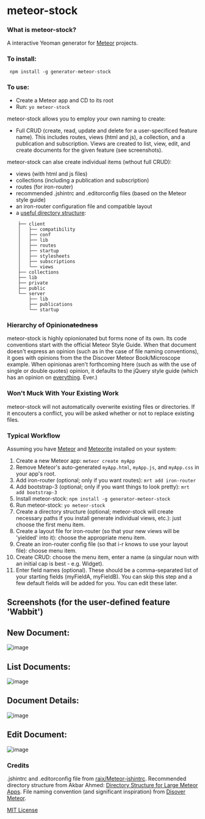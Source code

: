 # meteor-stock

<!-- *Civilisation advances by extending the number of important operations which we can perform without thinking about them.* -Alfred North Whitehead -->

### What is meteor-stock?

A interactive Yeoman generator for [Meteor](http://www.meteor.com) projects.

### To install:

     npm install -g generator-meteor-stock

### To use:

* Create a Meteor app and CD to its root
* Run: `yo meteor-stock`

meteor-stock allows you to employ your own naming to create:

* Full CRUD (create, read, update and delete for a user-specificed feature name).  This includes routes, views (html and js), a collection, and a publication and subscription.  Views are created to list, view, edit, and create documents for the given feature (see screenshots).

meteor-stock can alse create individual items (wthout full CRUD):

* views (with html and js files)
* collections (including a publication and subscription)
* routes (for iron-router)
* recommended .jshintrc and .editorconfig files (based on the Meteor style guide)
* an iron-router configuration file and compatible layout
* a [useful directory structure](http://http://www.slideshare.net/AkbarAhmed3/directory-structure-for-large-meteor-apps):



```
    ├── client
    │   ├── compatibility
    │   ├── conf
    │   ├── lib
    │   ├── routes
    │   ├── startup
    │   ├── stylesheets
    │   ├── subscriptions
    │   └── views
    ├── collections
    ├── lib
    ├── private
    ├── public
    └── server
        ├── lib
        ├── publications
        └── startup
```

### Hierarchy of Opinion~~atedness~~

meteor-stock is highly opionionated but forms none of its own.  Its code conventions start with the official Meteor Style Guide.  When that document doesn't express an opinion (such as in the case of file naming conventions), it goes with opinions from the the Discover Meteor Book/Microscope example.  When opinionas aren't forthcoming htere (such as with the use of single or double quotes) opinion, it defaults to the jQuery style guide (which has an opinion on [everything](http://contribute.jquery.org/style-guide/js/#quotes).  Ever.)

###   Won't Muck With Your Existing Work

meteor-stock will not automatically overwrite existing files or directories.  If it encouters a conflict, you will be asked whether or not to replace existing files.

### Typical Workflow

Assuming you have [Meteor](http://www.meteor.com) and [Meteorite](https://github.com/oortcloud/meteorite) installed on your system:

1. Create a new Meteor app: `meteor create myApp`
2. Remove Meteor's auto-generated `myApp.html`, `myApp.js`, and `myApp.css` in your app's root.
3. Add iron-router (optional; only if you want routes): `mrt add iron-router`
4. Add bootstrap-3 (optional; only if you want things to look pretty): `mrt add bootstrap-3`
5. Install meteor-stock: `npm install -g generator-meteor-stock`
6. Run meteor-stock: `yo meteor-stock`
7. Create a directory structure (optional; meteor-stock will create necessary paths if you install generate individual views, etc.): just choose the first menu item.
8. Create a layout file for iron-router (so that your new views will be 'yielded' into it): choose the appropriate menu item.
9. Create an iron-router config file (so that i-r knows to use your layout file): choose menu item.
10. Create CRUD: choose the menu item, enter a name (a singular noun with an initial cap is best  - e.g. Widget).
11. Enter field names (optional).  These should be a comma-separated list of your starting fields (myFieldA, myFieldB).  You can skip this step and a few default fields will be added for you. You can edit these later.

## Screenshots (for the user-defined feature 'Wabbit')

## New Document:

![image](https://s3.amazonaws.com/img_general/new.png)

## List Documents:

![image](https://s3.amazonaws.com/img_general/list.png)


## Document Details:

![image](https://s3.amazonaws.com/img_general/detail.png)


## Edit Document:

![image](https://s3.amazonaws.com/img_general/edit.png)


### Credits

.jshintrc and .editorconfig file from [raix/Meteor-jshintrc](https://github.com/raix/Meteor-jshintrc).  Recommended directory structure from Akbar Ahmed: [Directory Structure for Large Meteor Apps](http://www.slideshare.net/AkbarAhmed3/directory-structure-for-large-meteor-apps).  File naming convention (and significant inspiration) from [Disover Meteor](https://www.discovermeteor.com/).


[MIT License](http://en.wikipedia.org/wiki/MIT_License)
